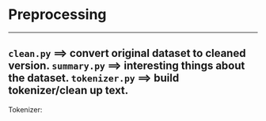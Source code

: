 # Preprocessing
---
`clean.py` ==> convert original dataset to cleaned version.
`summary.py` ==> interesting things about the dataset.
`tokenizer.py` ==> build tokenizer/clean up text.
---
Tokenizer:
